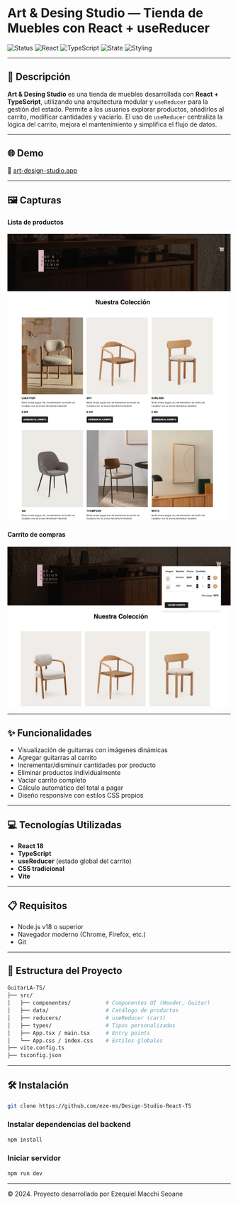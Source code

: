 # Art & Desing Studio — Tienda de Muebles con React + useReducer

![Status](https://img.shields.io/badge/status-live-success?style=flat-square)
![React](https://img.shields.io/badge/frontend-React-blue?style=flat-square)
![TypeScript](https://img.shields.io/badge/language-TypeScript-3178c6?style=flat-square)
![State](https://img.shields.io/badge/state-useReducer-lightgrey?style=flat-square)
![Styling](https://img.shields.io/badge/styling-CSS-blueviolet?style=flat-square)

---

## 📄 Descripción

**Art & Desing Studio** es una tienda de muebles desarrollada con **React + TypeScript**, utilizando una arquitectura modular y `useReducer` para la gestión del estado. Permite a los usuarios explorar productos, añadirlos al carrito, modificar cantidades y vaciarlo. El uso de `useReducer` centraliza la lógica del carrito, mejora el mantenimiento y simplifica el flujo de datos.



---

## 🌐 Demo

🔗 [art-design-studio.app](https://art-design-studio.netlify.app/)


---

## 🖼️ Capturas

#### Lista de productos
![Productos](./public/img/e-comerce.png)

#### Carrito de compras
![Carrito](./public/img/carrito-compra.png)


---

## ✨ Funcionalidades

- Visualización de guitarras con imágenes dinámicas
- Agregar guitarras al carrito
- Incrementar/disminuir cantidades por producto
- Eliminar productos individualmente
- Vaciar carrito completo
- Cálculo automático del total a pagar
- Diseño responsive con estilos CSS propios

---

## 💻 Tecnologías Utilizadas

- **React 18**
- **TypeScript**
- **useReducer** (estado global del carrito)
- **CSS tradicional**
- **Vite**

---

## 📋 Requisitos

- Node.js v18 o superior
- Navegador moderno (Chrome, Firefox, etc.)
- Git

---

## 🧱 Estructura del Proyecto

```bash
GuitarLA-TS/
├── src/
│   ├── componentes/           # Componentes UI (Header, Guitar)
│   ├── data/                  # Catálogo de productos
│   ├── reducers/              # useReducer (cart)
│   ├── types/                 # Tipos personalizados
│   ├── App.tsx / main.tsx     # Entry points
│   └── App.css / index.css    # Estilos globales
├── vite.config.ts
├── tsconfig.json


```

---

## 🛠️ Instalación

```bash
git clone https://github.com/eze-ms/Design-Studio-React-TS

```

### Instalar dependencias del backend
```bash
npm install
```

### Iniciar servidor
```bash
npm run dev
```
---

© 2024. Proyecto desarrollado por Ezequiel Macchi Seoane